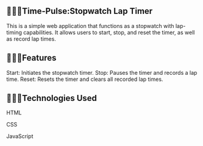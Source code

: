 ## 💁🏼‍♀️Time-Pulse:Stopwatch Lap Timer

This is a simple web application that functions as a stopwatch with lap-timing capabilities. It allows users to start, stop, and reset the timer, as well as record lap times.

## 💁🏼‍♀️Features
Start: Initiates the stopwatch timer.
Stop: Pauses the timer and records a lap time.
Reset: Resets the timer and clears all recorded lap times.

## 💁🏼‍♀️Technologies Used
HTML

CSS

JavaScript
